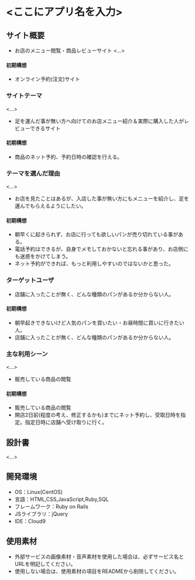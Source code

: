 # <ここにアプリ名を入力>

## サイト概要
* お店のメニュー閲覧・商品レビューサイト
<...>
#### 初期構想
* オンライン予約(注文)サイト
### サイトテーマ
<...>
* 足を運んだ事が無い方へ向けてのお店メニュー紹介＆実際に購入した人がレビューできるサイト
#### 初期構想
* 商品のネット予約、予約日時の確認を行える。
### テーマを選んだ理由
<...>
* お店を見たことはあるが、入店した事が無い方にもメニューを紹介し、足を運んでもらえるようにしたい。
#### 初期構想
* 朝早くに起きられず、お店に行っても欲しいパンが売り切れている事がある。
* 電話予約はできるが、自身でメモしておかないと忘れる事があり、お店側にも迷惑をかけてしまう。
* ネット予約ができれば、もっと利用しやすいのではないかと思った。
### ターゲットユーザ
* 店舗に入ったことが無く、どんな種類のパンがあるか分からない人。
#### 初期構想
* 朝早起きできないけど人気のパンを買いたい・お昼時間に買いに行きたい人。
* 店舗に入ったことが無く、どんな種類のパンがあるか分からない人。
### 主な利用シーン
<...>
* 販売している商品の閲覧
#### 初期構想
* 販売している商品の閲覧
* 開店2日前(程度の考え、修正するかも)までにネット予約し、受取日時を指定。指定日時に店舗へ受け取りに行く。
## 設計書
<...>

## 開発環境
- OS：Linux(CentOS)
- 言語：HTML,CSS,JavaScript,Ruby,SQL
- フレームワーク：Ruby on Rails
- JSライブラリ：jQuery
- IDE：Cloud9

## 使用素材
- 外部サービスの画像素材・音声素材を使用した場合は、必ずサービス名とURLを明記してください。
- 使用しない場合は、使用素材の項目をREADMEから削除してください。